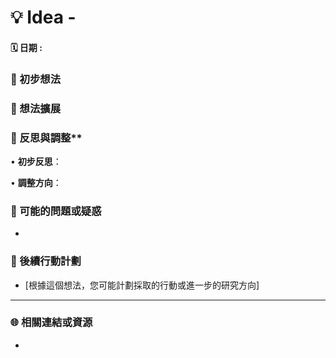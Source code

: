 # 💡 Idea - 

#### 🗓️ 日期  : 
### 🧠 初步想法



### 📝 想法擴展



### 🔄 反思與調整**

• **初步反思**：

• **調整方向**：

### 💬 可能的問題或疑惑

- 

### 🎯 後續行動計劃

- [根據這個想法，您可能計劃採取的行動或進一步的研究方向]

---

### 🌐 相關連結或資源

- 